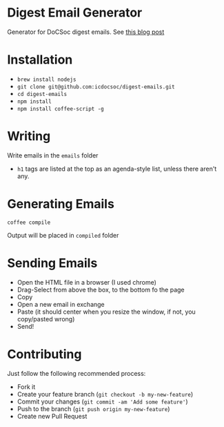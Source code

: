 Digest Email Generator
=============

Generator for DoCSoc digest emails. See [this blog post](http://pete-hamilton.co.uk/2013/11/07/society-newsletters-nodejs/)

# Installation

- `brew install nodejs`
- `git clone git@github.com:icdocsoc/digest-emails.git`
- `cd digest-emails`
- `npm install`
- `npm install coffee-script -g`

# Writing
Write emails in the `emails` folder

- `h1` tags are listed at the top as an agenda-style list, unless there aren't any.

# Generating Emails

`coffee compile`

Output will be placed in `compiled` folder

# Sending Emails

- Open the HTML file in a browser (I used chrome)
- Drag-Select from above the box, to the bottom fo the page
- Copy
- Open a new email in exchange
- Paste (it should center when you resize the window, if not, you copy/pasted wrong)
- Send!

# Contributing

Just follow the following recommended process:

- Fork it
- Create your feature branch (`git checkout -b my-new-feature`)
- Commit your changes (`git commit -am 'Add some feature'`)
- Push to the branch (`git push origin my-new-feature`)
- Create new Pull Request
